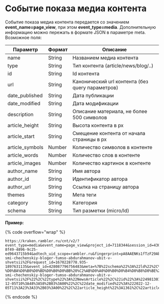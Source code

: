 # Событие показа медиа контента

Событие показа медиа контента передается со значением **event\_name=page\_view**, при этом **event\_type=media**. Дополнительную информацию можно пережать в формате JSON в параметре meta. Возможное поля:

| Параметр         | Формат | Описание                                         |
| ---------------- | ------ | ------------------------------------------------ |
| name             | String | Названием медиа контента                         |
| type             | String | Тип контента (article/news/blog/..)              |
| id               | String | Id контента                                      |
| url              | String | Канонический url контента (без query параметров) |
| date\_published  | String | Дата публикации                                  |
| date\_modified   | String | Дата модификации                                 |
| description      | String | Описание материала, не более 500 символов        |
| article\_height  | String | Высота контента в px                             |
| article\_start   | String | Смещение контента от начала страницы в px        |
| article\_symbols | Number | Количество символов в контенте                   |
| article\_words   | Number | Количество слов в контенте                       |
| article\_images  | Number | Количество картинок в контенте                   |
| author\_name     | String | Имя автора                                       |
| author\_id       | String | Идентификатор автора                             |
| author\_url      | String | Ссылка на страницу автора                        |
| themes           | String | Мета теги                                        |
| category         | String | Категория                                        |
| schema           | String | Тип разметки (micro/ld)                          |

**Пример:**

{% code overflow="wrap" %}
```
https://kraken.rambler.ru/cnt/v2/?event_type=media&event_name=page_view&project_id=7118344&session_id=430483060_1670228367635&session_number=11&session_event_number=6&version=3.12.12&counter_type=web&experiment=%5B%5B%22exp_bot%22%2C%22split_b%22%5D%2C%5B%22exp_ping%22%2C%22no%22%5D%2C%5B%22exp_first_pv%22%2C%22first_pv_on%22%5D%5D&top100_id=t1.-1.1938537918.1643966398357&adtech_uid=6a0ff610-8f49-4896-9c25-ed9643715b94&adtech_uid_scope=rambler.ru&fingerprint=pA8AAENKs1fTzF29Ab8DNQA%3D&fingerprint_ip=pA8AAENKs1fnZVqRATvpYAA%3D&url=https%3A%2F%2Fnews.rambler.ru%2Fincidents%2F49813016-smi-chechenskiy-bloger-tumso-abdurahmanov-ubit-v-shvetsii%2F&request_id=1670228778.935-1897631135&event_id=428087796756483&meta=%7B%22schema%22%3A%22ld%22%2C%22title%22%3A%22%D0%A1%D0%9C%D0%98%3A%20%D1%87%D0%B5%D1%87%D0%B5%D0%BD%D1%81%D0%BA%D0%B8%D0%B9%20%D0%B1%D0%BB%D0%BE%D0%B3%D0%B5%D1%80%20%D0%A2%D1%83%D0%BC%D1%81%D0%BE%20%D0%90%D0%B1%D0%B4%D1%83%D1%80%D0%B0%D1%85%D0%BC%D0%B0%D0%BD%D0%BE%D0%B2%20%D1%83%D0%B1%D0%B8%D1%82%20%D0%B2%20%D0%A8%D0%B2%D0%B5%D1%86%D0%B8%D0%B8%22%2C%22description%22%3A%22%D0%A7%D0%B5%D1%87%D0%B5%D0%BD%D1%81%D0%BA%D0%B8%D0%B9%20%D0%BE%D0%BF%D0%BF%D0%BE%D0%B7%D0%B8%D1%86%D0%B8%D0%BE%D0%BD%D0%BD%D1%8B%D0%B9%20%D0%B1%D0%BB%D0%BE%D0%B3%D0%B5%D1%80%20%D0%A2%D1%83%D0%BC%D1%81%D0%BE%20%D0%90%D0%B1%D0%B4%D1%83%D1%80%D0%B0%D1%85%D0%BC%D0%B0%D0%BD%D0%BE%D0%B2%20%D0%B1%D1%8B%D0%BB%20%D1%83%D0%B1%D0%B8%D1%82%2C%20%D1%81%D0%BE%D0%BE%D0%B1%D1%89%D0%B0%D0%B5%D1%82%20Telegram-%D0%BA%D0%B0%D0%BD%D0%B0%D0%BB%20%C2%AB%D0%A0%D0%B0%D0%B4%D0%B8%D0%BE%20%D0%A1%D0%B2%D0%BE%D0%B1%D0%BE%D0%B4%D0%B0%C2%BB%20(%D0%BE%D1%80%D0%B3%D0%B0%D0%BD%D0%B8%D0%B7%D0%B0%D1%86%D0%B8%D1%8F%20%D0%B2%D0%BA%D0%BB%D1%8E%D1%87%D0%B5%D0%BD%D0%B0%20%D0%9C%D0%B8%D0%BD%D1%8E%D1%81%D1%82%D0%BE%D0%BC%20%D0%B2%20%D1%81%D0%BF%D0%B8%D1%81%D0%BE%D0%BA%20%D0%B8%D0%BD%D0%BE%D0%B0%D0%B3%D0%B5%D0%BD%D1%82%D0%BE%D0%B2)%2C%20%D1%81%D1%81%D1%8B%D0%BB%D0%B0%D1%8F%D1%81%D1%8C%20%D0%BD%D0%B0%20%D0%B5%D0%B3%D0%BE%20%D1%81%D0%BE%D1%80%D0%B0%D1%82%D0%BD%D0%B8%D0%BA%D0%BE%D0%B2%20%D0%A3%D1%82%D0%BE%D1%87%D0%BD%D1%8F%D0%B5%D1%82%D1%81%D1%8F%2C%20%D1%87%D1%82%D0%BE%20%D0%B1%D0%BB%D0%BE%D0%B3%D0%B5%D1%80%20%D0%B1%D1%8B%D0%BB%20%D0%B7%D0%B0%D1%81%D1%82%D1%80%D0%B5%D0%BB%D0%B5%D0%BD%20%D0%B2%20%D0%A8%D0%B2%D0%B5%D1%86%D0%B8%D0%B8%2C%20%D0%B3%D0%B4%D0%B5%20%D0%B2...%22%2C%22canonical_url%22%3A%22https%3A%2F%2Fnews.rambler.ru%2Fincidents%2F49813016-smi-chechenskiy-bloger-tumso-abdurahmanov-ubit-v-shvetsii%2F%22%2C%22type%22%3A%22NewsArticle%22%2C%22id%22%3A%2249813016%22%2C%22themes%22%3A%22%D0%9F%D1%80%D0%BE%D0%B8%D1%81%D1%88%D0%B5%D1%81%D1%82%D0%B2%D0%B8%D1%8F%22%2C%22date_published%22%3A%222022-12-05T10%3A48%3A58%2B03%3A00%22%2C%22date_modified%22%3A%222022-12-05T11%3A23%3A33%2B03%3A00%22%2C%22article_height%22%3A1361%2C%22article_start%22%3A150%2C%22article_symbols%22%3A801%2C%22article_words%22%3A91%2C%22article_images%22%3A3%2C%22author_name%22%3A%22%D0%93%D0%B0%D0%B7%D0%B5%D1%82%D0%B0.Ru%22%7D
```
{% endcode %}
